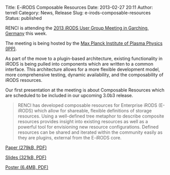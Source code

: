 Title: E-iRODS Composable Resources
Date: 2013-02-27 20:11
Author: terrell
Category: News, Release
Slug: e-irods-composable-resources
Status: published

RENCI is attending the [2013 iRODS User Group Meeting in Garching,
Germany](https://www.irods.org/index.php/iRODS_User_Group_Meeting_2013)
this week.

The meeting is being hosted by the [Max Planck Institute of Plasma
Physics (IPP)](http://www.ipp.mpg.de/ippcms/eng/index.html).

As part of the move to a plugin-based architecture, existing
functionality in iRODS is being pulled into components which are written
to a common interface. This architecture allows for a more flexible
development model, more comprehensive testing, dynamic availability, and
the composability of iRODS resources.

Our first presentation at the meeting is about Composable Resources
which are scheduled to be included in our upcoming 3.0b3 release.

> RENCI has developed composable resources for Enterprise iRODS
> (E-iRODS) which allow for shareable, flexible definitions of storage
> resources. Using a well-defined tree metaphor to describe composite
> resources provides insight into existing resources as well as a
> powerful tool for envisioning new resource configurations. Defined
> resources can be shared and iterated within the community easily as
> they are plugins, external from the E-iRODS core.

[Paper (279kB,
PDF)](./theme/uploads/2013/02/eirods-composable-resources.pdf)

[Slides (321kB,
PDF)](./theme/uploads/2013/02/eirods-cr-slides.pdf)

[Poster (6.4MB,
PDF)](./theme/uploads/2013/02/eirods-composable-resources-poster.pdf)

<div class="full_image"><img src="./theme/uploads/2013/02/eirods-composable-resources-poster.pdf)
